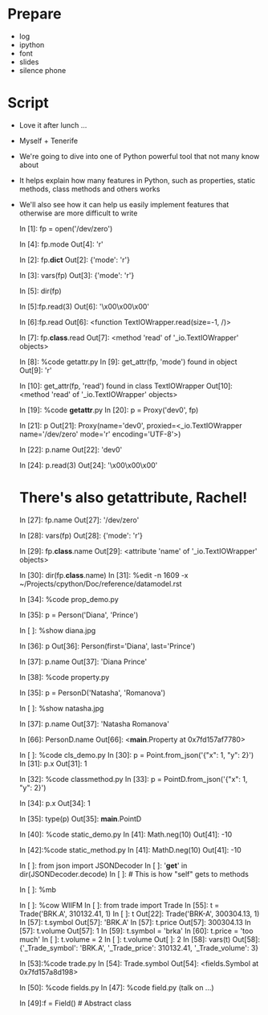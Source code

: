 # Prepare

- log
- ipython
- font
- slides
- silence phone

# Script

- Love it after lunch ...
- Myself + Tenerife
- We're going to dive into one of Python powerful tool that not many know about
- It helps explain how many features in Python, such as properties, static
  methods, class methods and others works
- We'll also see how it can help us easily implement features that otherwise
  are more difficult to write


    In [1]: fp = open('/dev/zero')

    In [4]: fp.mode
    Out[4]: 'r'

    In [2]: fp.__dict__
    Out[2]: {'mode': 'r'}

    In [3]: vars(fp)
    Out[3]: {'mode': 'r'}

    In [5]: dir(fp)

    In [5]:fp.read(3)
    Out[6]: '\x00\x00\x00'

    In [6]:fp.read
    Out[6]: <function TextIOWrapper.read(size=-1, /)>

    In [7]: fp.__class__.read
    Out[7]: <method 'read' of '_io.TextIOWrapper' objects>

    In [8]: %code getattr.py
    In [9]: get_attr(fp, 'mode')
    found in object
    Out[9]: 'r'

    In [10]: get_attr(fp, 'read')
    found in class TextIOWrapper
    Out[10]: <method 'read' of '_io.TextIOWrapper' objects>

    In [19]: %code __getattr__.py
    In [20]: p = Proxy('dev0', fp)

    In [21]: p
    Out[21]: Proxy(name='dev0', proxied=<_io.TextIOWrapper name='/dev/zero' mode='r' encoding='UTF-8'>)

    In [22]: p.name
    Out[22]: 'dev0'

    In [24]: p.read(3)
    Out[24]: '\x00\x00\x00'

    # There's also __getattribute__, Rachel!

    In [27]: fp.name
    Out[27]: '/dev/zero'

    In [28]: vars(fp)
    Out[28]: {'mode': 'r'}

    In [29]: fp.__class__.name
    Out[29]: <attribute 'name' of '_io.TextIOWrapper' objects>

    In [30]: dir(fp.__class__.name)
    In [31]: %edit -n 1609 -x ~/Projects/cpython/Doc/reference/datamodel.rst

    In [34]: %code prop_demo.py

    In [35]: p = Person('Diana', 'Prince')

    In [ ]: %show diana.jpg

    In [36]: p
    Out[36]: Person(first='Diana', last='Prince')

    In [37]: p.name
    Out[37]: 'Diana Prince'

    In [38]: %code property.py

    In [35]: p = PersonD('Natasha', 'Romanova')

    In [ ]: %show natasha.jpg

    In [37]: p.name
    Out[37]: 'Natasha Romanova'

    In [66]: PersonD.name
    Out[66]: <__main__.Property at 0x7fd157af7780>

    In [ ]: %code cls_demo.py
    In [30]: p = Point.from_json('{"x": 1, "y": 2}')
    In [31]: p.x
    Out[31]: 1

    In [32]: %code classmethod.py
    In [33]: p = PointD.from_json('{"x": 1, "y": 2}')

    In [34]: p.x
    Out[34]: 1

    In [35]: type(p)
    Out[35]: __main__.PointD

    In [40]: %code static_demo.py
    In [41]: Math.neg(10)
    Out[41]: -10

    In [42]:%code static_method.py
    In [41]: MathD.neg(10)
    Out[41]: -10

    In [  ]: from json import JSONDecoder
    In [  ]: '__get__' in dir(JSONDecoder.decode)
    In [  ]: # This is how "self" gets to methods

    In [  ]: %mb

    In [  ]: %cow WIIFM
    In [  ]: from trade import Trade
    In [55]: t = Trade('BRK.A', 310132.41, 1)
    In [  ]: t
    Out[22]: Trade('BRK-A', 300304.13, 1)
    In [57]: t.symbol
    Out[57]: 'BRK.A'
    In [57]: t.price
    Out[57]: 300304.13
    In [57]: t.volume
    Out[57]: 1
    In [59]: t.symbol = 'brka'
    In [60]: t.price = 'too much'
    In [  ]: t.volume = 2
    In [  ]: t.volume
    Out[  ]: 2
    In [58]: vars(t)
    Out[58]: {'_Trade_symbol': 'BRK.A', '_Trade_price': 310132.41, '_Trade_volume': 3}

    In [53]:%code trade.py
    In [54]: Trade.symbol
    Out[54]: <fields.Symbol at 0x7fd157a8d198>


    In [50]: %code fields.py
    In [47]: %code field.py (talk on ...)

    In [49]:f = Field()  # Abstract class


